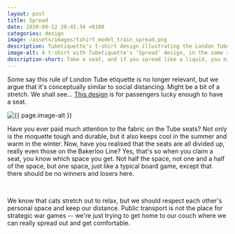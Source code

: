 ```yaml
---
layout: post
title: Spread
date: 2020-09-12 20:45:34 +0100
categories: design
image: /assets/images/tshirt_model_train_spread.png
description: Tubetiquette's t-shirt design illustrating the London Tube etiquette of not spreading out in the seats, which has been common courtesy before social distancing.
image-alt: A t-shirt with Tubetiquette's 'Spread' design, in the same red colour as the UK telephone box. The t-shirt features a white cat spreading across a few seats on the London Tube. 
description-short: Take a seat, and if you spread like a liquid, you might actually be a cat! 
---
```


<!--<div class="box alt">
    <div class="row 50% uniform">
        <div class="4u">  
            <span class="image fit grid2">
                <img src="/assets/images/tshirt_design_train_spread.png" alt="The 'Spread' T-shirt design showing a cat sprawled across a seat invading the personal spaces of those around it"/>
            </span>
        </div>   
        <div class="4u">  
            <span class="image fit grid2">
                <img src="{{ page.image }}" alt="{{ page.image-alt }}"/>
            </span>
        </div>
        <div class="4u$">  
            <span class="image fit grid2">
                <img src="/assets/images/tshirt_product_train_spread.png" alt="A grey T-shirt made of organic cotton, with the 'Spread' design"/>
            </span>
        </div>
    </div>
</div>-->
<p>Some say this rule of London Tube etiquette is no longer relevant, but we argue that it's conceptually similar to social distancing. Might be a bit of a stretch. We shall see... <a href="https://tubetiquette.teemill.com/product/spread-5f3301f9ba147/">This design</a> is for passengers lucky enough to have a seat. </p>

<section class="spotlights">
    <section>
        <img src="{{ page.image }}" alt="{{ page.image-alt }}" data-position="center center">
		<div class="content">
			<div class="inner">
<p>Have you ever paid much attention to the fabric on the Tube seats? Not only is the moquette tough and durable, but it also keeps cool in the summer and warm in the winter. Now, have you realised that the seats are all divided up, really even those on the Bakerloo Line? Yes, that's so when you claim a seat, you know which space you get. Not half the space, not one and a half of the space, but one space, just like a typical board game, except that there should be no winners and losers here. </p>
    </div></div></section></section><br>
<p>We know that cats stretch out to relax, but we should respect each other's personal space and keep our distance. Public transport is not the place for strategic war games -- we're just trying to get home to our couch where we can really spread out and get comfortable. <!--If you want to read another story related to the Underground, <a href="{% post_url 2020-07-22-holdon %}">here</a>'s one. --></p><br>
